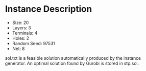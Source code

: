 # Instance Description

* Size: 20
* Layers: 3
* Terminals: 4
* Holes: 2
* Random Seed: 97531
* Net: 8

sol.txt is a feasible solution automatically produced by the instance generator. An optimal solution found by Gurobi is stored in stp.sol.
